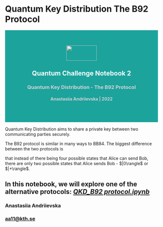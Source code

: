 # Quantum Key Distribution The B92 Protocol

<div class="container-fluid" style="background: #1BA39C; margin: wide">
    <div style="text-align: center; padding: 50px">
        <img src="https://www.qubitbyqubit.org/prod/images/index/qubit_logo_singleQ_white%202.svg" width="100px" height="50px">
        <h2 style="color: white; text-align: center;">Quantum Challenge Notebook 2</h2>
        <h3 style="color:lightgrey">Quantum Key Distribution - The B92 Protocol</h3>
        <h4 style="color:lightgrey">Anastasiia Andriievska | 2022</h4>
    </div>
</div>

<p>Quantum Key Distribution aims to share a private key between two communicating parties securely.</p>
<p>The B92 protocol is similar in many ways to BB84. The biggest difference between the two protocols is</p> 
<p>that instead of there being four possible states that Alice can send Bob, there are only two possible states that Alice sends Bob - $|0\rangle$ or $|+\rangle$.</p>

<h2>In this notebook, we will explore one of the alternative protocols: <a href="https://github.com/fomalhautn/Quantum-Key-Distribution_The-B92-Protocol/blob/main/Quantum%20Challenge_QKD_B92%20protocol.ipynb"><em>QKD_B92 protocol.ipynb</em></a></h2>

<h3>Anastasiia Andriievska</h3>

<h3><a href="mailto:aa11@kth.se">aa11@kth.se</a></h3>
